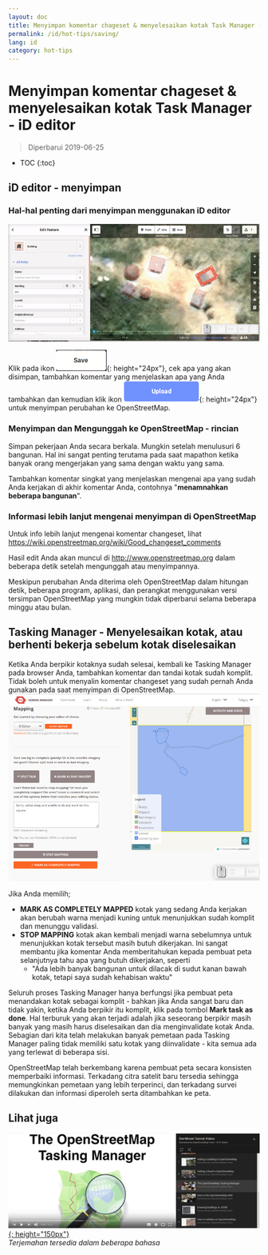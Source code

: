 ```yaml
---
layout: doc
title: Menyimpan komentar chageset & menyelesaikan kotak Task Manager - iD editor
permalink: /id/hot-tips/saving/
lang: id
category: hot-tips
---
```


Menyimpan komentar chageset & menyelesaikan kotak Task Manager - iD editor
============

> Diperbarui 2019-06-25

- TOC
{:toc}

iD editor - menyimpan
------------------

### Hal-hal penting dari menyimpan menggunakan iD editor ###

![saving OSM][]


Klik pada ikon ![save-icon]{: height="24px"}, cek apa yang akan disimpan, tambahkan komentar yang menjelaskan apa yang Anda tambahkan dan kemudian klik ikon ![upload]{: height="24px"} untuk menyimpan perubahan ke OpenStreetMap.  

### Menyimpan dan Mengunggah ke OpenStreetMap - rincian ###

Simpan pekerjaan Anda secara berkala. Mungkin setelah menulusuri 6 bangunan. Hal ini sangat penting terutama pada saat mapathon ketika banyak orang mengerjakan yang sama dengan waktu yang sama.  

Tambahkan komentar singkat yang menjelaskan mengenai apa yang sudah Anda kerjakan di akhir komentar Anda, contohnya "**menamnahkan beberapa bangunan**".  

### Informasi lebih lanjut mengenai menyimpan di OpenStreetMap ###

Untuk info lebih lanjut mengenai komentar changeset, lihat <https://wiki.openstreetmap.org/wiki/Good_changeset_comments>  

Hasil edit Anda akan muncul di <http://www.openstreetmap.org> dalam beberapa detik setelah mengunggah atau menyimpannya.  

Meskipun perubahan Anda diterima oleh OpenStreetMap dalam hitungan detik, beberapa program, aplikasi, dan perangkat menggunakan versi tersimpan OpenStreetMap yang mungkin tidak diperbarui selama beberapa minggu atau bulan.  

Tasking Manager - Menyelesaikan kotak, atau berhenti bekerja sebelum kotak diselesaikan  
-------------------------------------------------------------------

Ketika Anda berpikir kotaknya sudah selesai, kembali ke Tasking Manager pada browser Anda, tambahkan komentar dan tandai kotak sudah komplit. Tidak boleh untuk menyalin komentar changeset yang sudah pernah Anda gunakan pada saat menyimpan di OpenStreetMap.  
![Stop Mapping][]  

Jika Anda memilih;

- **MARK AS COMPLETELY MAPPED** kotak yang sedang Anda kerjakan akan berubah warna menjadi kuning untuk menunjukkan sudah komplit dan menunggu validasi.  
- **STOP MAPPING** kotak akan kembali menjadi warna sebelumnya untuk menunjukkan kotak tersebut masih butuh dikerjakan. Ini sangat membantu jika komentar Anda memberitahukan kepada pembuat peta selanjutnya tahu apa yang butuh dikerjakan, seperti  
    - "Ada lebih banyak bangunan untuk dilacak di sudut kanan bawah kotak, tetapi saya sudah kehabisan waktu"  

Seluruh proses Tasking Manager hanya berfungsi jika pembuat peta menandakan kotak sebagai komplit - bahkan jika Anda sangat baru dan tidak yakin, ketika Anda berpikir itu komplit, klik pada tombol **Mark task as done**. Hal terburuk yang akan terjadi adalah jika seseorang berpikir masih banyak yang masih harus diselesaikan dan dia menginvalidate kotak Anda. Sebagian dari kita telah melakukan banyak pemetaan pada Tasking Manager paling tidak memiliki satu kotak yang diinvalidate - kita semua ada yang terlewat di beberapa sisi.  

OpenStreetMap telah berkembang karena pembuat peta secara konsisten memperbaiki informasi. Terkadang citra satelit baru tersedia sehingga memungkinkan pemetaan yang lebih terperinci, dan terkadang survei dilakukan dan informasi diperoleh serta ditambahkan ke peta.   

Lihat juga  
---------

[![OSM-TM-video]{: height="150px"}](https://www.youtube.com/watch?v=_feTGQXLf_M&list=PLb9506_-6FMHZ3nwn9heri3xjQKrSq1hN&index=9 "Humanitarian OpenStreetMap Team - Video Tutorial Tasking Manager")  
*Terjemahan tersedia dalam beberapa bahasa*  



[saving OSM]:/images/hot-tips/saving.gif
[keymon]:/images/hot-tips/keymon.png
[Stop Mapping]:/images/hot-tips/20190625-TM-stop-mapping-800px.png
[id issues icon]: /images/hot-tips/id-issues.png
[warn when mapping]: /images/hot-tips/20190625-warn-when-mapping.png
[id issues]: /images/hot-tips/20190625-id-issues.png
[id issues everywhere]: /images/hot-tips/20190625-id-issues-everywhere.png
[save-icon]: /images/beginner/save-icon.png "Save icon"
[upload]: /images/beginner/upload.png "Upload"
[arrow-up]: /images/arrow-up.png
[OSM-TM-video]: /images/hot-tips/OSM-TM-video.png "Humanitarian OpenStreetMap Team - Video Tutorial Tasking Manager"
